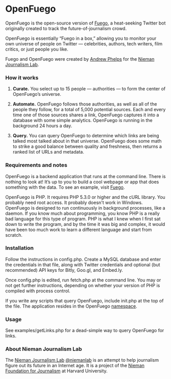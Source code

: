 # OpenFuego

OpenFuego is the open-source version of [Fuego](http://www.niemanlab.org/fuego), a heat-seeking Twitter bot originally created to track the future-of-journalism crowd.

OpenFuego is essentially “Fuego in a box,” allowing you to monitor your own universe of people on Twitter — celebrities, authors, tech writers, film critics, or just people you like.

Fuego and OpenFuego were created by [Andrew Phelps](https://twitter.com/andrewphelps) for the [Nieman Journalism Lab](http://www.niemanlab.org/).

### How it works

1. __Curate.__ You select up to 15 people — authorities — to form the center of OpenFuego’s universe.

2. __Automate.__ OpenFuego follows those authorities, as well as all of the people they follow, for a total of 5,000 potential sources. Each and every time one of those sources shares a link, OpenFuego captures it into a database with some simple analytics. OpenFuego is running in the background 24 hours a day.

3. __Query.__ You can query OpenFuego to determine which links are being talked most talked about in that universe. OpenFuego does some math to strike a good balance between quality and freshness, then returns a ranked list of URLs and metadata.

### Requirements and notes

OpenFuego is a backend application that runs at the command line. There is nothing to look at! It’s up to you to build a cool webpage or app that does something with the data. To see an example, visit [Fuego](http://www.niemanlab.org/fuego]).

OpenFuego is PHP. It requires PHP 5.3.0 or higher and the cURL library. You probably need root access. It probably doesn't work in Windows. OpenFuego is designed to run continuously in background processes, like a daemon. If you know much about programming, you know PHP is a really bad language for this type of program. PHP is what I knew when I first sat down to write the program, and by the time it was big and complex, it would have been too much work to learn a different language and start from scratch.

### Installation

Follow the instructions in config.php. Create a MySQL database and enter the credentials in that file, along with Twitter credentials and optional (but recommended) API keys for Bitly, Goo.gl, and Embed.ly.

Once config.php is edited, run fetch.php at the command line. You may or not get further instructions, depending on whether your version of PHP is compiled with process control.

If you write any scripts that query OpenFuego, include init.php at the top of the file. The application resides in the OpenFuego [namespace](http://php.net/manual/en/language.namespaces.php).

### Usage

See examples/getLinks.php for a dead-simple way to query OpenFuego for links.

### About Nieman Journalism Lab

The [Nieman Journalism Lab](http://www.niemanlab.org/) [@niemanlab](https://twitter.com/niemanlab) is an attempt to help journalism figure out its future in an Internet age. It is a project of the [Nieman Foundation for Journalism](http://www.nieman.harvard.edu) at Harvard University.